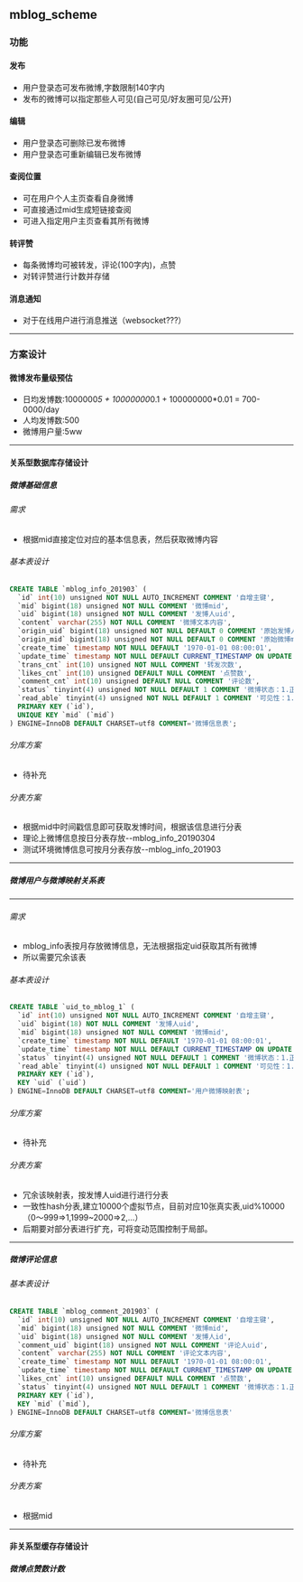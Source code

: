 ##  mblog_scheme
### 功能
#### 发布
* 用户登录态可发布微博,字数限制140字内
* 发布的微博可以指定那些人可见(自己可见/好友圈可见/公开)
#### 编辑
* 用户登录态可删除已发布微博
* 用户登录态可重新编辑已发布微博
#### 查阅位置
* 可在用户个人主页查看自身微博
* 可直接通过mid生成短链接查阅
* 可进入指定用户主页查看其所有微博
#### 转评赞
* 每条微博均可被转发，评论(100字内)，点赞
* 对转评赞进行计数并存储
#### 消息通知
* 对于在线用户进行消息推送（websocket???）

---

### 方案设计
#### 微博发布量级预估
* 日均发博数:1000000*5 + 10000000*0.1 + 100000000*0.01 = 700-0000/day
* 人均发博数:500
* 微博用户量:5ww

---

#### 关系型数据库存储设计
##### 微博基础信息
###### 需求
* 根据mid直接定位对应的基本信息表，然后获取微博内容
###### 基本表设计
```sql
CREATE TABLE `mblog_info_201903` (
  `id` int(10) unsigned NOT NULL AUTO_INCREMENT COMMENT '自增主键',
  `mid` bigint(18) unsigned NOT NULL COMMENT '微博mid',
  `uid` bigint(18) unsigned NOT NULL COMMENT '发博人uid',
  `content` varchar(255) NOT NULL COMMENT '微博文本内容',
  `origin_uid` bigint(18) unsigned NOT NULL DEFAULT 0 COMMENT '原始发博人uid(用于转发微博)',
  `origin_mid` bigint(18) unsigned NOT NULL DEFAULT 0 COMMENT '原始微博mid(用于转发微博)',
  `create_time` timestamp NOT NULL DEFAULT '1970-01-01 08:00:01',
  `update_time` timestamp NOT NULL DEFAULT CURRENT_TIMESTAMP ON UPDATE CURRENT_TIMESTAMP,
  `trans_cnt` int(10) unsigned NOT NULL COMMENT '转发次数',
  `likes_cnt` int(10) unsigned DEFAULT NULL COMMENT '点赞数',
  `comment_cnt` int(10) unsigned DEFAULT NULL COMMENT '评论数',
  `status` tinyint(4) unsigned NOT NULL DEFAULT 1 COMMENT '微博状态：1.正常；2.删除；3.官方屏蔽',
  `read_able` tinyint(4) unsigned NOT NULL DEFAULT 1 COMMENT '可见性：1.公开； 2.朋友圈可见（互相关注）；3.自己可见',
  PRIMARY KEY (`id`),
  UNIQUE KEY `mid` (`mid`)
) ENGINE=InnoDB DEFAULT CHARSET=utf8 COMMENT='微博信息表';
```
###### 分库方案
* 待补充
###### 分表方案
* 根据mid中时间戳信息即可获取发博时间，根据该信息进行分表
* 理论上微博信息按日分表存放--mblog_info_20190304
* 测试环境微博信息可按月分表存放--mblog_info_201903

---

##### 微博用户与微博映射关系表
---
###### 需求
* mblog_info表按月存放微博信息，无法根据指定uid获取其所有微博
* 所以需要冗余该表
###### 基本表设计
```sql
CREATE TABLE `uid_to_mblog_1` (
  `id` int(10) unsigned NOT NULL AUTO_INCREMENT COMMENT '自增主键',
  `uid` bigint(18) NOT NULL COMMENT '发博人uid',
  `mid` bigint(18) unsigned NOT NULL COMMENT '微博mid',
  `create_time` timestamp NOT NULL DEFAULT '1970-01-01 08:00:01',
  `update_time` timestamp NOT NULL DEFAULT CURRENT_TIMESTAMP ON UPDATE CURRENT_TIMESTAMP,
  `status` tinyint(4) unsigned NOT NULL DEFAULT 1 COMMENT '微博状态：1.正常；2.删除；3.官方屏蔽',
  `read_able` tinyint(4) unsigned NOT NULL DEFAULT 1 COMMENT '可见性：1.公开； 2.朋友圈可见（互相关注）；3.自己可见',
  PRIMARY KEY (`id`),
  KEY `uid` (`uid`)
) ENGINE=InnoDB DEFAULT CHARSET=utf8 COMMENT='用户微博映射表';
```
###### 分库方案
* 待补充
###### 分表方案
* 冗余该映射表，按发博人uid进行进行分表
* 一致性hash分表,建立10000个虚拟节点，目前对应10张真实表,uid%10000（0～999=>1,1999~2000=>2,...）
* 后期要对部分表进行扩充，可将变动范围控制于局部。

---

##### 微博评论信息
###### 基本表设计
```sql
CREATE TABLE `mblog_comment_201903` (
  `id` int(10) unsigned NOT NULL AUTO_INCREMENT COMMENT '自增主键',
  `mid` bigint(18) unsigned NOT NULL COMMENT '微博mid',
  `uid` bigint(18) unsigned NOT NULL COMMENT '发博人id',
  `comment_uid` bigint(18) unsigned NOT NULL COMMENT '评论人uid',
  `content` varchar(255) NOT NULL COMMENT '评论文本内容',
  `create_time` timestamp NOT NULL DEFAULT '1970-01-01 08:00:01',
  `update_time` timestamp NOT NULL DEFAULT CURRENT_TIMESTAMP ON UPDATE CURRENT_TIMESTAMP,
  `likes_cnt` int(10) unsigned DEFAULT NULL COMMENT '点赞数',
  `status` tinyint(4) unsigned NOT NULL DEFAULT 1 COMMENT '微博状态：1.正常；2.删除；3.官方屏蔽',
  PRIMARY KEY (`id`),
  KEY `mid` (`mid`),
) ENGINE=InnoDB DEFAULT CHARSET=utf8 COMMENT='微博信息表'
```
###### 分库方案
* 待补充
###### 分表方案
* 根据mid


---

#### 非关系型缓存存储设计
##### 微博点赞数计数